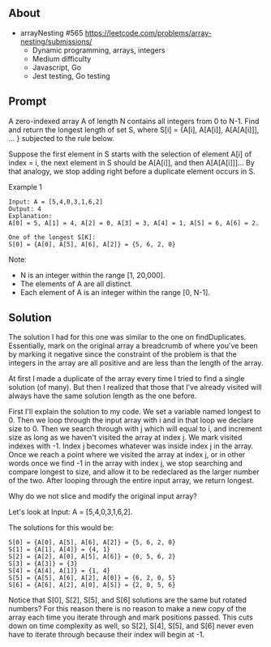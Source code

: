 ## About

- arrayNesting #565 https://leetcode.com/problems/array-nesting/submissions/
  - Dynamic programming, arrays, integers
  - Medium difficulty
  - Javascript, Go
  - Jest testing, Go testing


## Prompt

A zero-indexed array A of length N contains all integers from 0 to N-1. Find and return the longest
length of set S, where S[i] = {A[i], A[A[i]], A[A[A[i]]], ... } subjected to the rule below.

Suppose the first element in S starts with the selection of element A[i] of index = i, the next
element in S should be A[A[i]], and then A[A[A[i]]]… By that analogy, we stop adding right before
a duplicate element occurs in S.

Example 1
```
Input: A = [5,4,0,3,1,6,2]
Output: 4
Explanation: 
A[0] = 5, A[1] = 4, A[2] = 0, A[3] = 3, A[4] = 1, A[5] = 6, A[6] = 2.

One of the longest S[K]:
S[0] = {A[0], A[5], A[6], A[2]} = {5, 6, 2, 0}
```
Note:
- N is an integer within the range [1, 20,000].
- The elements of A are all distinct.
- Each element of A is an integer within the range [0, N-1].

## Solution

The solution I had for this one was similar to the one on findDuplicates. Essentially, mark on the
original array a breadcrumb of where you've been by marking it negative since the constraint of the
problem is that the integers in the array are all positive and are less than the length of the array.

At first I made a duplicate of the array every time I tried to find a single solution (of many).
But then I realized that those that I've already visited will always have the same solution length
as the one before.

First I'll explain the solution to my code. We set a variable named longest to 0. Then we loop
through the input array with i and in that loop we declare size to 0. Then we search through with j
which will equal to i, and increment size as long as we haven't visited the array at index j. We
mark visited indexes with -1. Index j becomes whatever was inside index j in the array. Once we
reach a point where we visited the array at index j, or in other words once we find -1 in the array
with index j, we stop searching and compare longest to size, and allow it to be redeclared as the 
larger number of the two. After looping through the entire input array, we return longest.

Why do we not slice and modify the original input array?

Let's look at Input: A = [5,4,0,3,1,6,2].

The solutions for this would be:
```
S[0] = {A[0], A[5], A[6], A[2]} = {5, 6, 2, 0}
S[1] = {A[1], A[4]} = {4, 1}
S[2] = {A[2], A[0], A[5], A[6]} = {0, 5, 6, 2}
S[3] = {A[3]} = {3}
S[4] = {A[4], A[1]} = {1, 4}
S[5] = {A[5], A[6], A[2], A[0]} = {6, 2, 0, 5}
S[6] = {A[6], A[2], A[0], A[5]} = {2, 0, 5, 6}
```
Notice that S[0], S[2], S[5], and S[6] solutions are the same but rotated numbers? For this reason
there is no reason to make a new copy of the array each time you iterate through and mark positions
passed. This cuts down on time complexity as well, so S[2], S[4], S[5], and S[6] never even have to
iterate through because their index will begin at -1.